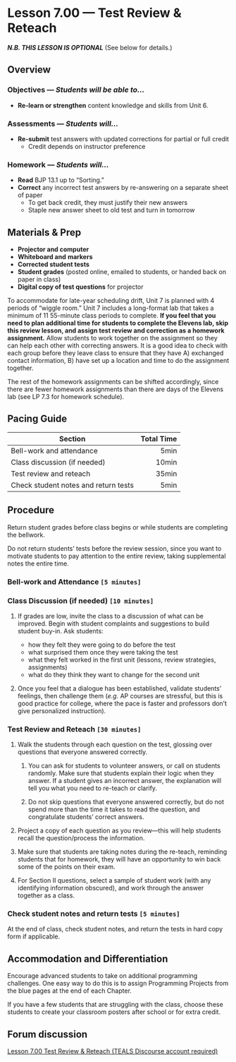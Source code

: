 Lesson 7.00 — Test Review & Reteach
====================================================================================================

**_N.B. THIS LESSON IS OPTIONAL_** (See below for details.)

Overview
--------
### Objectives — _Students will be able to…_
- **Re-learn or strengthen** content knowledge and skills from Unit 6.

### Assessments — _Students will…_
- **Re-submit** test answers with updated corrections for partial or full credit
  - Credit depends on instructor preference

### Homework — _Students will…_
- **Read** BJP 13.1 up to “Sorting.”
- **Correct** any incorrect test answers by re-answering on a separate sheet of paper
  - To get back credit, they must justify their new answers
  - Staple new answer sheet to old test and turn in tomorrow


Materials & Prep
----------------
- **Projector and computer**
- **Whiteboard and** **markers**
- **Corrected student tests**
- **Student grades** (posted online, emailed to students, or handed back on paper in class)
- **Digital copy of test questions** for projector

To accommodate for late-year scheduling drift, Unit 7 is planned with 4 periods of “wiggle room.”
Unit 7 includes a long-format lab that takes a minimum of 11 55-minute class periods to complete.
**If you feel that you need to plan additional time for students to complete the Elevens lab, skip
this review lesson, and assign test review and correction as a homework assignment.** Allow students
to work together on the assignment so they can help each other with correcting answers. It is a good
idea to check with each group before they leave class to ensure that they have A) exchanged contact
information, B) have set up a location and time to do the assignment together.

The rest of the homework assignments can be shifted accordingly, since there are fewer homework
assignments than there are days of the Elevens lab (see LP 7.3 for homework schedule).


Pacing Guide
------------
| Section                              | Total Time |
|--------------------------------------|-----------:|
| Bell-work and attendance             |       5min |
| Class discussion (if needed)         |      10min |
| Test review and reteach              |      35min |
| Check student notes and return tests |       5min |


Procedure
---------
Return student grades before class begins or while students are completing the bellwork.

Do not return students’ tests before the review session, since you want to motivate students to pay
attention to the entire review, taking supplemental notes the entire time.

### Bell-work and Attendance `[5 minutes]`

### Class Discussion (if needed) `[10 minutes]`

1. If grades are low, invite the class to a discussion of what can be improved. Begin with student
   complaints and suggestions to build student buy-in. Ask students:

   - how they felt they were going to do before the test
   - what surprised them once they were taking the test
   - what they felt worked in the first unit (lessons, review strategies, assignments)
   - what do they think they want to change for the second unit

2. Once you feel that a dialogue has been established, validate students’ feelings, then challenge
   them (_e.g._ AP courses are stressful, but this is good practice for college, where the pace is
   faster and professors don’t give personalized instruction).

### Test Review and Reteach `[30 minutes]`

1. Walk the students through each question on the test, glossing over questions that everyone
   answered correctly.

   1. You can ask for students to volunteer answers, or call on students randomly. Make sure that
      students explain their logic when they answer. If a student gives an incorrect answer, the
      explanation will tell you what you need to re-teach or clarify.

   2. Do not skip questions that everyone answered correctly, but do not spend more than the time it
      takes to read the question, and congratulate students’ correct answers.

2. Project a copy of each question as you review—this will help students recall the question/process
   the information.

3. Make sure that students are taking notes during the re-teach, reminding students that for
   homework, they will have an opportunity to win back some of the points on their exam.

4. For Section II questions, select a sample of student work (with any identifying information
   obscured), and work through the answer together as a class.

### Check student notes and return tests `[5 minutes]`
At the end of class, check student notes, and return the tests in hard copy form if applicable.


Accommodation and Differentiation
---------------------------------
Encourage advanced students to take on additional programming challenges. One easy way to do this is
to assign Programming Projects from the blue pages at the end of each Chapter.

If you have a few students that are struggling with the class, choose these students to create your
classroom posters after school or for extra credit.


Forum discussion
----------------
[Lesson 7.00 Test Review & Reteach (TEALS Discourse account required)](http://forums.tealsk12.org/c/unit-7/7-00-test-review-reteach)
